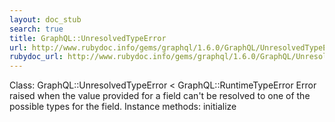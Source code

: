 ```yaml
---
layout: doc_stub
search: true
title: GraphQL::UnresolvedTypeError
url: http://www.rubydoc.info/gems/graphql/1.6.0/GraphQL/UnresolvedTypeError
rubydoc_url: http://www.rubydoc.info/gems/graphql/1.6.0/GraphQL/UnresolvedTypeError
---
```


Class: GraphQL::UnresolvedTypeError < GraphQL::RuntimeTypeError
Error raised when the value provided for a field can't be resolved
to one of the possible types for the field. 
Instance methods:
initialize

